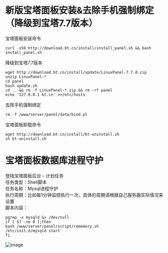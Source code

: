 # 新版宝塔面板安装&去除手机强制绑定（降级到宝塔7.7版本）
宝塔面板安装命令   
```
curl -sSO http://download.bt.cn/install/install_panel.sh && bash install_panel.sh
```
降级到宝塔7.7版本
```
wget http://download.bt.cn/install/update/LinuxPanel-7.7.0.zip
unzip LinuxPanel-*
cd panel
bash update.sh
cd .. && rm -f LinuxPanel-*.zip && rm -rf panel
echo '127.0.0.1 bt.cn' >>/etc/hosts
```
去除手机强制绑定
```
rm -f /www/server/panel/data/bind.pl
```
宝塔面板卸载命令   
```
wget http://download.bt.cn/install/bt-uninstall.sh
sh bt-uninstall.sh
```
# 宝塔面板数据库进程守护
登陆宝塔面板后台 – 计划任务  
任务类型：Shell脚本  
任务名称：Mysql进程守护  
执行周期：比如每1分钟监控执行一次，具体的周期请根据自己服务器实际情况来设置  
脚本内容：  
```
pgrep -x mysqld &> /dev/null
if [ $? -ne 0 ];then
bash /www/server/panel/script/rememory.sh
/etc/init.d/mysqld start
fi
```
![image](https://i.postimg.cc/NMcMrRCb/y8lofp.jpg)

